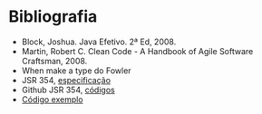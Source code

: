 # Bibliografia


* Block, Joshua. Java Efetivo. 2ª Ed, 2008.
* Martin, Robert C. Clean Code - A Handbook of Agile Software Craftsman, 2008.
* When make a type do Fowler
* JSR 354, [especificação](https://www.jcp.org/en/jsr/detail?id=354)
* Github JSR 354, [códigos](https://github.com/JavaMoney)
* [Código exemplo](https://github.com/otaviojava/money-api-book-samples)
